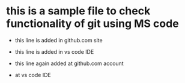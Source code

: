 # this is a sample file to check functionality of git using MS code

- this line is added in github.com site

- this line is added in vs code IDE

- this line again added at github.com account

- at vs code IDE 
